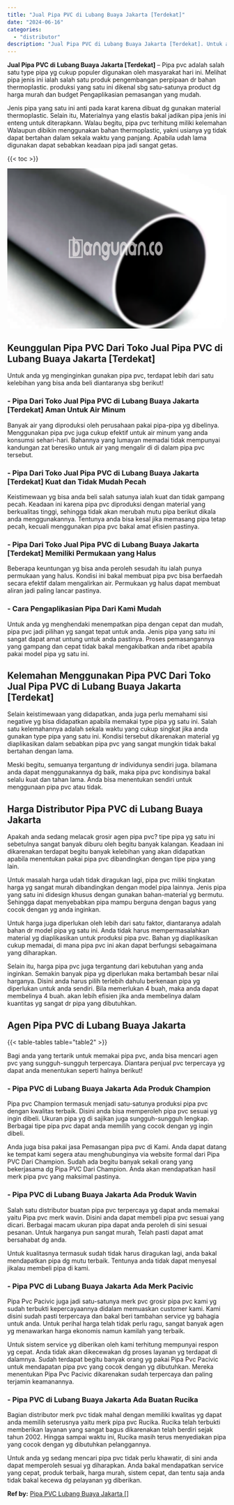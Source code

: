 ```yaml
---
title: "Jual Pipa PVC di Lubang Buaya Jakarta [Terdekat]"
date: "2024-06-16"
categories: 
  - "distributor"
description: "Jual Pipa PVC di Lubang Buaya Jakarta [Terdekat]. Untuk anda yg sedang mencari pipa pvc tidak perlu khawatir, di sini anda dapat memperoleh sesuai yg diharap..."
---
```


**Jual Pipa PVC di Lubang Buaya Jakarta \[Terdekat\]** – Pipa pvc adalah salah satu type pipa yg cukup populer digunakan oleh masyarakat hari ini. Melihat pipa jenis ini ialah salah satu produk pengembangan perpipaan dr bahan thermoplastic. produksi yang satu ini dikenal sbg satu-satunya product dg harga murah dan budget Pengaplikasian pemasangan yang mudah.

Jenis pipa yang satu ini anti pada karat karena dibuat dg gunakan material thermoplastic. Selain itu, Materialnya yang elastis bakal jadikan pipa jenis ini enteng untuk diterapkann. Walau begitu, pipa pvc terhitung miliki kelemahan Walaupun dibikin menggunakan bahan thermoplastic, yakni usianya yg tidak dapat bertahan dalam sekala waktu yang panjang. Apabila udah lama digunakan dapat sebabkan keadaan pipa jadi sangat getas.

{{< toc >}}

![Jual Pipa PVC di Lubang Buaya Jakarta [Terdekat]](/images/jaul-pipa-pvc-64.png)

## Keunggulan Pipa PVC Dari Toko Jual Pipa PVC di Lubang Buaya Jakarta \[Terdekat\]

Untuk anda yg menginginkan gunakan pipa pvc, terdapat lebih dari satu kelebihan yang bisa anda beli diantaranya sbg berikut!

### \- Pipa Dari Toko Jual Pipa PVC di Lubang Buaya Jakarta \[Terdekat\] Aman Untuk Air Minum

Banyak air yang diproduksi oleh perusahaan pakai pipa-pipa yg dibelinya. Menggunakan pipa pvc juga cukup efektif untuk air minum yang anda konsumsi sehari-hari. Bahannya yang lumayan memadai tidak mempunyai kandungan zat beresiko untuk air yang mengalir di di dalam pipa pvc tersebut.

### \- Pipa Dari Toko Jual Pipa PVC di Lubang Buaya Jakarta \[Terdekat\] Kuat dan Tidak Mudah Pecah

Keistimewaan yg bisa anda beli salah satunya ialah kuat dan tidak gampang pecah. Keadaan ini karena pipa pvc diproduksi dengan material yang berkualitas tinggi, sehingga tidak akan merubah mutu pipa berikut dikala anda menggunakannya. Tentunya anda bisa kesal jika memasang pipa tetap pecah, kecuali menggunakan pipa pvc bakal amat efisien pastinya.

### \- Pipa Dari Toko Jual Pipa PVC di Lubang Buaya Jakarta \[Terdekat\] Memiliki Permukaan yang Halus

Beberapa keuntungan yg bisa anda peroleh sesudah itu ialah punya permukaan yang halus. Kondisi ini bakal membuat pipa pvc bisa berfaedah secara efektif dalam mengalirkan air. Permukaan yg halus dapat membuat aliran jadi paling lancar pastinya.

### \- Cara Pengaplikasian Pipa Dari Kami Mudah

Untuk anda yg menghendaki menempatkan pipa dengan cepat dan mudah, pipa pvc jadi pilihan yg sangat tepat untuk anda. Jenis pipa yang satu ini sangat dapat amat untung untuk anda pastinya. Proses pemasangannya yang gampang dan cepat tidak bakal mengakibatkan anda ribet apabila pakai model pipa yg satu ini.

## Kelemahan Menggunakan Pipa PVC Dari Toko Jual Pipa PVC di Lubang Buaya Jakarta \[Terdekat\]

Selain keistimewaan yang didapatkan, anda juga perlu memahami sisi negative yg bisa didapatkan apabila memakai type pipa yg satu ini. Salah satu kelemahannya adalah sekala waktu yang cukup singkat jika anda gunakan type pipa yang satu ini. Kondisi tersebut dikarenakan material yg diaplikasikan dalam sebabkan pipa pvc yang sangat mungkin tidak bakal bertahan dengan lama.

Meski begitu, semuanya tergantung dr individunya sendiri juga. bilamana anda dapat menggunakannya dg baik, maka pipa pvc kondisinya bakal selalu kuat dan tahan lama. Anda bisa menentukan sendiri untuk menggunaan pipa pvc atau tidak.

## Harga Distributor Pipa PVC di Lubang Buaya Jakarta

Apakah anda sedang melacak grosir agen pipa pvc? tipe pipa yg satu ini sebetulnya sangat banyak diburu oleh begitu banyak kalangan. Keadaan ini dikarenakan terdapat begitu banyak kelebihan yang akan didapatkan apabila menentukan pakai pipa pvc dibandingkan dengan tipe pipa yang lain.

Untuk masalah harga udah tidak diragukan lagi, pipa pvc miliki tingkatan harga yg sangat murah dibandingkan dengan model pipa lainnya. Jenis pipa yang satu ini didesign khusus dengan gunakan bahan-material yg bermutu. Sehingga dapat menyebabkan pipa mampu berguna dengan bagus yang cocok dengan yg anda inginkan.

Untuk harga juga diperlukan oleh lebih dari satu faktor, diantaranya adalah bahan dr model pipa yg satu ini. Anda tidak harus mempermasalahkan material yg diaplikasikan untuk produksi pipa pvc. Bahan yg diaplikasikan cukup memadai, di mana pipa pvc ini akan dapat berfungsi sebagaimana yang diharapkan.

Selain itu, harga pipa pvc juga tergantung dari kebutuhan yang anda inginkan. Semakin banyak pipa yg diperlukan maka bertambah besar nilai harganya. Disini anda harus pilih terlebih dahulu berkenaan pipa yg diperlukan untuk anda sendiri. Bila memerlukan 4 buah, maka anda dapat membelinya 4 buah. akan lebih efisien jika anda membelinya dalam kuantitas yg sangat dr pipa yang dibutuhkan.

## Agen Pipa PVC di Lubang Buaya Jakarta

{{< table-tables table="table2" >}}

Bagi anda yang tertarik untuk memakai pipa pvc, anda bisa mencari agen pvc yang sungguh-sungguh terpercaya. Diantara penjual pvc terpercaya yg dapat anda menentukan seperti halnya berikut!

### \- Pipa PVC di Lubang Buaya Jakarta Ada Produk Champion

Pipa pvc Champion termasuk menjadi satu-satunya produksi pipa pvc dengan kwalitas terbaik. Disini anda bisa memperoleh pipa pvc sesuai yg ingin dibeli. Ukuran pipa yg di sajikan juga sungguh-sungguh lengkap. Berbagai tipe pipa pvc dapat anda memilih yang cocok dengan yg ingin dibeli.

Anda juga bisa pakai jasa Pemasangan pipa pvc di Kami. Anda dapat datang ke tempat kami segera atau menghubunginya via website formal dari Pipa PVC Dari Champion. Sudah ada begitu banyak sekali orang yang bekerjasama dg Pipa PVC Dari Champion. Anda akan mendapatkan hasil merk pipa pvc yang maksimal pastinya.

### \- Pipa PVC di Lubang Buaya Jakarta Ada Produk Wavin

Salah satu distributor buatan pipa pvc terpercaya yg dapat anda memakai yaitu Pipa pvc merk wavin. Disini anda dapat membeli pipa pvc sesuai yang dicari. Berbagai macam ukuran pipa dapat anda peroleh di sini sesuai pesanan. Untuk harganya pun sangat murah, Telah pasti dapat amat bersahabat dg anda.

Untuk kualitasnya termasuk sudah tidak harus diragukan lagi, anda bakal mendapatkan pipa dg mutu terbaik. Tentunya anda tidak dapat menyesal jikalau membeli pipa di kami.

### \- Pipa PVC di Lubang Buaya Jakarta Ada Merk Pacivic

Pipa Pvc Pacivic juga jadi satu-satunya merk pvc grosir pipa pvc kami yg sudah terbukti kepercayaannya didalam memuaskan customer kami. Kami disini sudah pasti terpercaya dan bakal beri tambahan service yg bahagia untuk anda. Untuk perihal harga telah tidak perlu ragu, sangat banyak agen yg menawarkan harga ekonomis namun kamilah yang terbaik.

Untuk sistem service yg diberikan oleh kami terhitung mempunyai respon yg cepat. Anda tidak akan dikecewakan dg proses layanan yg terdapat di dalamnya. Sudah terdapat begitu banyak orang yg pakai Pipa Pvc Pacivic untuk mendapatan pipa pvc yang cocok dengan yg dibutuhkan. Mereka menentukan Pipa Pvc Pacivic dikarenakan sudah terpercaya dan paling terjamin keamanannya.

### \- Pipa PVC di Lubang Buaya Jakarta Ada Buatan Rucika

Bagian distributor merk pvc tidak mahal dengan memiliki kwalitas yg dapat anda memilih seterusnya yaitu merk pipa pvc Rucika. Rucika telah terbukti memberikan layanan yang sangat bagus dikarenakan telah berdiri sejak tahun 2002. Hingga sampai waktu ini, Rucika masih terus menyediakan pipa yang cocok dengan yg dibutuhkan pelanggannya.

Untuk anda yg sedang mencari pipa pvc tidak perlu khawatir, di sini anda dapat memperoleh sesuai yg diharapkan. Anda bakal mendapatkan service yang cepat, produk terbaik, harga murah, sistem cepat, dan tentu saja anda tidak bakal kecewa dg pelayanan yg diberikan.

**Ref by:** [Pipa PVC Lubang Buaya Jakarta []](https://id.wikipedia.org/wiki/Pipa)
